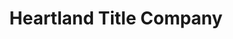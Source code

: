 ---
title: "Heartland Title Company"
url: /new-port-richey/heartland-title-company/
shop: Leiher
---